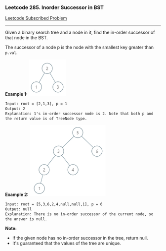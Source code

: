 ### Leetcode 285. Inorder Successor in BST
[Leetcode Subscribed Problem](https://leetcode.com/problems/inorder-successor-in-bst/)

---

Given a binary search tree and a node in it, find the in-order successor of that node in the BST.

The successor of a node p is the node with the smallest key greater than `p.val`.

**Example 1:**
![](InorderSuccessorInBST_001.png?raw=true")
```
Input: root = [2,1,3], p = 1
Output: 2
Explanation: 1's in-order successor node is 2. Note that both p and the return value is of TreeNode type.
```

**Example 2:**
![](InorderSuccessorInBST_002.png?raw=true")
```
Input: root = [5,3,6,2,4,null,null,1], p = 6
Output: null
Explanation: There is no in-order successor of the current node, so the answer is null.
```

**Note:**
- If the given node has no in-order successor in the tree, return null.
- It's guaranteed that the values of the tree are unique.

